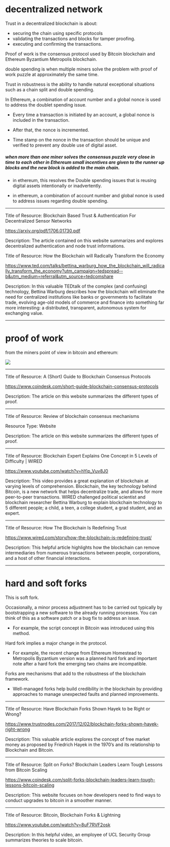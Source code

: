 # decentralized network

Trust in a decentralized blockchain is about:
- securing the chain using specific protocols
- validating the transactions and blocks for tamper proofing.
- executing and confirming the transactions.

Proof of work is the consensus protocol used by Bitcoin blockchain and Ethereum Byzantium Metropolis blockchain.

double spending is when multiple miners solve the problem with proof of work puzzle at approximately the same time.

Trust in robustness is the ability to handle natural exceptional situations such as a chain split and double spending.

In Ethereum, a combination of account number and a global nonce is used to address the doublet spending issue.

- Every time a transaction is initiated by an account, a global nonce is included in the transaction.

- After that, the nonce is incremented.

- Time stamp on the nonce in the transaction should be unique and verified to prevent any double use of digital asset.

##### when more than one miner solves the consensus puzzle very close in time to each other in Ethereum small incentives are given to the runner up blocks and the new block is added to the main chain.

- in ethereum, this resolves the Double spending issues that is reusing digital assets intentionally or inadvertently.

- in ethereum, a combination of account number and global nonce is used to address issues regarding double spending.

---

Title of Resource: Blockchain Based Trust & Authentication For Decentralized Sensor Networks

https://arxiv.org/pdf/1706.01730.pdf

Description: The article contained on this website summarizes and explores decentralized authentication and node trust informations.

Title of Resource: How the Blockchain will Radically Transform the Economy

https://www.ted.com/talks/bettina_warburg_how_the_blockchain_will_radically_transform_the_economy?utm_campaign=tedspread--b&utm_medium=referral&utm_source=tedcomshare

Description: In this valuable TEDtalk of the complex (and confusing) technology, Bettina Warburg describes how the blockchain will eliminate the need for centralized institutions like banks or governments to facilitate trade, evolving age-old models of commerce and finance into something far more interesting: a distributed, transparent, autonomous system for exchanging value.

---

# proof of work

from the miners point of view in bitcoin and ethereum:

![](../../imgs/proof-of-work.gif)

---

Title of Resource: A (Short) Guide to Blockchain Consensus Protocols

https://www.coindesk.com/short-guide-blockchain-consensus-protocols

Description: The article on this website summarizes the different types of proof.

---

Title of Resource: Review of blockchain consensus mechanisms

Resource Type: Website

Description: The article on this website summarizes the different types of proof.

---

Title of Resource: Blockchain Expert Explains One Concept in 5 Levels of Difficulty | WIRED

https://www.youtube.com/watch?v=hYip_Vuv8J0

Description: This video provides a great explanation of blockchain at varying levels of comprehension. Blockchain, the key technology behind Bitcoin, is a new network that helps decentralize trade, and allows for more peer-to-peer transactions. WIRED challenged political scientist and blockchain researcher Bettina Warburg to explain blockchain technology to 5 different people; a child, a teen, a college student, a grad student, and an expert.

---

Title of Resource: How The Blockchain Is Redefining Trust

https://www.wired.com/story/how-the-blockchain-is-redefining-trust/

Description: This helpful article highlights how the blockchain can remove intermediaries from numerous transactions between people, corporations, and a host of other financial interactions.

---

# hard and soft forks

This is soft fork.

Occasionally, a minor process adjustment has to be carried out typically by bootstrapping a new software to the already running processes. You can think of this as a software patch or a bug fix to address an issue.

- For example, the script concept in Bitcoin was introduced using this method.

Hard fork implies a major change in the protocol.

- For example, the recent change from Ethereum Homestead to Metropolis Byzantium version was a planned hard fork and important note after a hard fork the emerging two chains are incompatible.

Forks are mechanisms that add to the robustness of the blockchain framework.

- Well-managed forks help build credibility in the blockchain by providing approaches to manage unexpected faults and planned improvements.

---

Title of Resource: Have Blockchain Forks Shown Hayek to be Right or Wrong?

https://www.trustnodes.com/2017/12/02/blockchain-forks-shown-hayek-right-wrong

Description: This valuable article explores the concept of free market money as proposed by Friedrich Hayek in the 1970’s and its relationship to Blockchain and Bitcoin.

---

Title of Resource: Split on Forks? Blockchain Leaders Learn Tough Lessons from Bitcoin Scaling

https://www.coindesk.com/split-forks-blockchain-leaders-learn-tough-lessons-bitcoin-scaling

Description: This website focuses on how developers need to find ways to conduct upgrades to bitcoin in a smoother manner.

---

Title of Resource: Bitcoin, Blockchain Forks & Lightning

https://www.youtube.com/watch?v=8uF7RVF2osk

Description: In this helpful video, an employee of UCL Security Group summarizes theories to scale bitcoin.